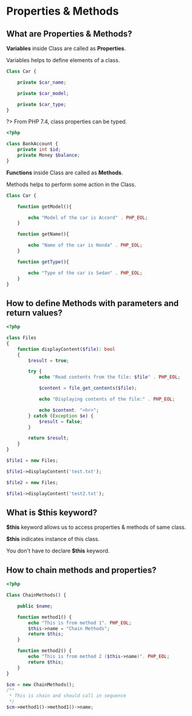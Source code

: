 # Properties & Methods

## What are Properties & Methods?

**Variables** inside Class are called as **Properties**.

Variables helps to define elements of a class.

```php
Class Car {

    private $car_name;

    private $car_model;

    private $car_type;
}
```

?> From PHP 7.4, class properties can be typed.

```php
<?php

class BankAccount {
    private int $id;
    private Money $balance;
}
```

**Functions** inside Class are called as **Methods**.

Methods helps to perform some action in the Class.

```php
Class Car {

    function getModel(){

        echo "Model of the car is Accord" . PHP_EOL;
    }

    function getName(){

        echo "Name of the car is Honda" . PHP_EOL;
    }

    function getType(){

        echo "Type of the car is Sedan" . PHP_EOL;
    }
}
```

## How to define Methods with parameters and return values?

```php
<?php

class Files
{
    function displayContent($file): bool
    {
        $result = true;

        try {
            echo "Read contents from the file: $file" . PHP_EOL;

            $content = file_get_contents($file);

            echo "Displaying contents of the file:" . PHP_EOL;

            echo $content. "<hr>";
        } catch (Exception $e) {
            $result = false;
        }

        return $result;
    }
}

$file1 = new Files;

$file1->displayContent('test.txt');

$file2 = new Files;

$file1->displayContent('test2.txt');
```

## What is \$this keyword?

**\$this** keyword allows us to access properties & methods of same class.

**\$this** indicates instance of this class.

You don't have to declare **\$this** keyword.

## How to chain methods and properties?

```php
<?php

Class ChainMethods() {

    public $name;

    function method1() {
        echo "This is from method 1". PHP_EOL;
        $this->name = "Chain Methods";
        return $this;
    }

    function method2() {
        echo "This is from method 2 ($this->name)". PHP_EOL;
        return $this;
    }
}

$cm = new ChainMethods();
/**
 * This is chain and should call in sequence
 */
$cm->method1()->method1()->name;
```

